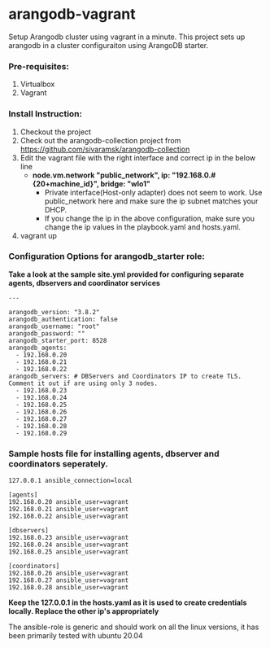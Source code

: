 # arangodb-vagrant
Setup Arangodb cluster using vagrant in a minute. This project sets up arangodb in a cluster configuraiton using ArangoDB starter. 

### Pre-requisites:
1. Virtualbox 
2. Vagrant

### Install Instruction:
1. Checkout the project
2. Check out the arangodb-collection project from https://github.com/sivaramsk/arangodb-collection
3. Edit the vagrant file with the right interface and correct ip in the below line 
   * __node.vm.network "public_network", ip: "192.168.0.#{20+machine_id}", bridge: "wlo1"__
     * Private interface(Host-only adapter) does not seem to work. Use public_network here and make sure the ip subnet matches your DHCP. 
     * If you change the ip in the above configuration, make sure you change the ip values in the playbook.yaml and hosts.yaml.
4. vagrant up

### Configuration Options for arangodb_starter role: 
__Take a look at the sample site.yml provided for configuring separate agents, dbservers and coordinator services__
```
---

arangodb_version: "3.8.2"
arangodb_authentication: false
arangodb_username: "root"
arangodb_password: ""
arangodb_starter_port: 8528
arangodb_agents:
  - 192.168.0.20
  - 192.168.0.21
  - 192.168.0.22
arangodb_servers: # DBServers and Coordinators IP to create TLS. Comment it out if are using only 3 nodes.
  - 192.168.0.23
  - 192.168.0.24
  - 192.168.0.25
  - 192.168.0.26
  - 192.168.0.27
  - 192.168.0.28
  - 192.168.0.29
```



### Sample hosts file for installing agents, dbserver and coordinators seperately. 

```
127.0.0.1 ansible_connection=local

[agents]
192.168.0.20 ansible_user=vagrant 
192.168.0.21 ansible_user=vagrant
192.168.0.22 ansible_user=vagrant

[dbservers]
192.168.0.23 ansible_user=vagrant 
192.168.0.24 ansible_user=vagrant
192.168.0.25 ansible_user=vagrant

[coordinators]
192.168.0.26 ansible_user=vagrant 
192.168.0.27 ansible_user=vagrant
192.168.0.28 ansible_user=vagrant
```

**Keep the 127.0.0.1 in the hosts.yaml as it is used to create credentials locally. Replace the other ip's appropriately**

The ansible-role is generic and should work on all the linux versions, it has been primarily tested with ubuntu 20.04

